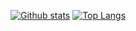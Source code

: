 [![Github stats](https://github-readme-stats.vercel.app/api?username=ahkjxy&show_icons=true&include_all_commits=true)](https://github.com/ahkjxy/github-readme-stats)
[![Top Langs](https://github-readme-stats.vercel.app/api/top-langs/?username=ahkjxy&layout=compact)](https://github.com/ahkjxy/github-readme-stats)
